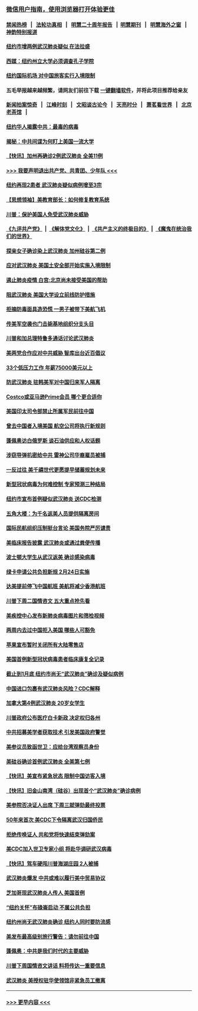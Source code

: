 ### [微信用户指南，使用浏览器打开体验更佳](https://github.com/gfw-breaker/banned-news1/blob/master/indexes/wechat-guide.md?t=0)
#### [禁闻热榜](热点新闻.md?t=0)  &nbsp;&nbsp;|&nbsp;&nbsp; [法轮功真相](https://github.com/gfw-breaker/truth/blob/master/README.md?t=0) &nbsp;&nbsp;|&nbsp;&nbsp; [明慧二十周年报告](https://github.com/gfw-breaker/mh-reports/blob/master/README.md?t=0) &nbsp;&nbsp;|&nbsp;&nbsp;[明慧期刊](https://github.com/gfw-breaker/mh-qikan) &nbsp;&nbsp;|&nbsp;&nbsp; [明慧海外之窗](https://github.com/gfw-breaker/mh-news/blob/master/README.md?t=0) &nbsp;&nbsp;|&nbsp;&nbsp; [神韵特别报道](https://github.com/gfw-breaker/mh-news/blob/master/shenyun.md?t=0)
#### [纽约市增两例武汉肺炎疑似 在法拉盛](../pages/nsc412/n11840625.md?t=02031844) 
#### [西媒：纽约州立大学必须调查孔子学院](../pages/nsc412/n11840637.md?t=02031844) 
#### [纽约国际机场  对中国旅客实行入境限制](../pages/nsc412/n11840619.md?t=02031844) 
#### 五毛举报越来越频繁，请网友们前往下载 [一键翻墙软件](https://github.com/gfw-breaker/ssr-accounts)，并将此项目推荐给亲友
#### [新闻拍案惊奇](https://github.com/gfw-breaker/banned-news1/blob/master/pages/link4.md) &nbsp;&nbsp;|&nbsp;&nbsp; [江峰时刻](https://github.com/gfw-breaker/banned-news1/blob/master/pages/link4.md) &nbsp;&nbsp;|&nbsp;&nbsp; [文昭谈古论今](https://github.com/gfw-breaker/banned-news1/blob/master/pages/link4.md) &nbsp;&nbsp;|&nbsp;&nbsp; [天亮时分](https://github.com/gfw-breaker/banned-news1/blob/master/pages/link4.md) &nbsp;&nbsp;|&nbsp;&nbsp; [萧茗看世界](https://github.com/gfw-breaker/banned-news1/blob/master/pages/link4.md) &nbsp;&nbsp;|&nbsp;&nbsp; [北京老茶馆](https://github.com/gfw-breaker/banned-news1/blob/master/pages/link4.md) &nbsp;&nbsp;|&nbsp;&nbsp; 
#### [纽约华人揭露中共：最毒的病毒](../pages/nsc412/n11840631.md?t=02031844) 
#### [揭秘：中共间谍为何盯上美国一流大学](../pages/nsc412/n11840270.md?t=02031844) 
#### [【快讯】加州再确诊2例武汉肺炎 全美11例](../pages/nsc412/n11840339.md?t=02031844) 
#### [>>> 我要声明退出共产党、共青团、少年队 <<<](https://github.com/begood0513/goodnews/blob/master/quit/letter.md) 
#### [纽约再现2患者 武汉肺炎疑似病例增至3宗](../pages/nsc412/n11840010.md?t=02031844) 
#### [【思想领袖】美教育部长：如何修复教育系统](../pages/nsc412/n11690865.md?t=02031844) 
#### [川普：保护美国人免受武汉肺炎威胁](../pages/nsc412/n11839718.md?t=02031844) 
#### [《九评共产党》](https://github.com/begood0513/9ping.md/blob/master/README.md) &nbsp;|&nbsp; [《解体党文化》](../../../../jtdwh.md/blob/master/README.md)  &nbsp;|&nbsp; [《共产主义的终极目的》](../../../../gczydzjmd.md/blob/master/README.md) &nbsp;|&nbsp; [《魔鬼在统治我们的世界》](../../../../mgztzwmdsj.md/blob/master/README.md) 
#### [探亲女子确诊染上武汉肺炎 加州硅谷第二例](../pages/nsc412/n11839784.md?t=02031844) 
#### [应对武汉肺炎 美国土安全部开始实施入境限制](../pages/nsc412/n11839729.md?t=02031844) 
#### [遏止肺炎疫情 白宫:北京尚未接受美国的帮助](../pages/nsc412/n11839660.md?t=02031844) 
#### [阻武汉肺炎 美国大学设立前线防护措施](../pages/nsc412/n11839479.md?t=02031844) 
#### [拒摘防毒面具造恐慌 一男子被带下美航飞机](../pages/nsc412/n11839455.md?t=02031844) 
#### [传美军空袭也门击毙基地组织分支头目](../pages/nsc412/n11839210.md?t=02031844) 
#### [川普和加总理特鲁多通话讨论武汉肺炎](../pages/nsc412/n11839128.md?t=02031844) 
#### [美两党合作应对中共威胁 智库出台近百倡议](../pages/nsc412/n11838437.md?t=02031844) 
#### [33个低压力工作 年薪75000美元以上](../pages/nsc412/n11834441.md?t=02031844) 
#### [防武汉肺炎 驻韩美军对中国归来军人隔离](../pages/nsc412/n11838970.md?t=02031844) 
#### [Costco或亚马逊Prime会员 哪个更合适你](../pages/nsc412/n11834459.md?t=02031844) 
#### [美国印太司令部禁止所属军民前往中国](../pages/nsc412/n11838418.md?t=02031844) 
#### [曾去中国者入境美国 航空公司将执行新规则](../pages/nsc412/n11838375.md?t=02031844) 
#### [蓬佩奥访白俄罗斯 谈石油供应和人权话题](../pages/nsc412/n11838242.md?t=02031844) 
#### [涉窃导弹机密给中共 雷神公司华裔雇员被捕](../pages/nsc412/n11838129.md?t=02031844) 
#### [一反过往 美千禧世代更愿提早储蓄规划未来](../pages/nsc412/n11837601.md?t=02031844) 
#### [新型冠状病毒为何难控制 专家预测三种结局](../pages/nsc412/n11838002.md?t=02031844) 
#### [纽约市宣布首例疑似武汉肺炎 送CDC检测](../pages/nsc412/n11837852.md?t=02031844) 
#### [五角大楼：为千名返美人员提供隔离房间](../pages/nsc412/n11837831.md?t=02031844) 
#### [国际民航组织压制挺台言论 美国务院严厉谴责](../pages/nsc412/n11837791.md?t=02031844) 
#### [美临床报告披露 武汉肺炎或通过粪便传播](../pages/nsc412/n11837626.md?t=02031844) 
#### [波士顿大学生从武汉返美 确诊感染病毒](../pages/nsc412/n11837580.md?t=02031844) 
#### [绿卡申请公共负担新规 2月24日实施](../pages/nsc412/n11836634.md?t=02031844) 
#### [达美提前停飞中国航班 美航将减少香港航班](../pages/nsc412/n11837649.md?t=02031844) 
#### [川普下周二国情咨文 五大重点抢先看](../pages/nsc412/n11837512.md?t=02031844) 
#### [美疾控中心发布新肺炎病毒图片和筛检视频](../pages/nsc412/n11837491.md?t=02031844) 
#### [两周内去过中国拒入美国 哪些人可豁免](../pages/nsc412/n11837400.md?t=02031844) 
#### [苹果宣布暂时关闭所有大陆零售店](../pages/nsc412/n11837097.md?t=02031844) 
#### [美国首例新型冠状病毒患者临床康复全记录](../pages/nsc412/n11836513.md?t=02031844) 
#### [截止到1月底  纽约市尚无“武汉肺炎”确诊及疑似病例](../pages/nsc412/n11836657.md?t=02031844) 
#### [中国进口包裹有武汉肺炎风险？CDC解释](../pages/nsc412/n11836321.md?t=02031844) 
#### [加拿大第4例武汉肺炎 20岁女学生](../pages/nsc412/n11836537.md?t=02031844) 
#### [川普政府公布医疗白卡新政 决定权归各州](../pages/nsc412/n11836336.md?t=02031844) 
#### [中共招募美学者获取技术 引发美国政府警觉](../pages/nsc412/n11836277.md?t=02031844) 
#### [美参议员致函世卫：应给台湾观察员身份](../pages/nsc412/n11836183.md?t=02031844) 
#### [美硅谷确诊首例武汉肺炎 全美第七例](../pages/nsc412/n11836093.md?t=02031844) 
#### [【快讯】美宣布紧急状态 限制中国访客入境](../pages/nsc412/n11836030.md?t=02031844) 
#### [【快讯】旧金山南湾（硅谷）出现首个“武汉肺炎”确诊病例](../pages/nsc412/n11836084.md?t=02031844) 
#### [美参院否决证人出席 下周三就弹劾最终投票](../pages/nsc412/n11835900.md?t=02031844) 
#### [50年来首次 美CDC下令隔离武汉归国侨民](../pages/nsc412/n11835854.md?t=02031844) 
#### [拒绝传唤证人 共和党将快速结束弹劾案](../pages/nsc412/n11835573.md?t=02031844) 
#### [美CDC加入世卫专家小组 将赴华调研武汉病毒](../pages/nsc412/n11835584.md?t=02031844) 
#### [【快讯】驾车硬闯川普海湖庄园 2人被捕](../pages/nsc412/n11835785.md?t=02031844) 
#### [武汉肺炎爆发 中共或难以履行美中贸易协议](../pages/nsc412/n11834752.md?t=02031844) 
#### [芝加哥现武汉肺炎人传人 美国首例](../pages/nsc412/n11834730.md?t=02031844) 
#### [“纽约关怀”布碌崙启动  不属公共负担](../pages/nsc412/n11834269.md?t=02031844) 
#### [纽约州尚无武汉肺炎确诊  纽约人同时要防流感](../pages/nsc412/n11834247.md?t=02031844) 
#### [美发布最高级别旅行警告：请勿前往中国](../pages/nsc412/n11834038.md?t=02031844) 
#### [蓬佩奥：中共是我们时代的主要威胁](../pages/nsc412/n11833434.md?t=02031844) 
#### [川普下周国情咨文讲话 料将传达一重要信息](../pages/nsc412/n11833714.md?t=02031844) 
#### [武汉肺炎 美授权驻华使领馆非紧急员工撤离](../pages/nsc412/n11833604.md?t=02031844) 

----
#### [ >>> 更早内容 <<< ](../indexes/nsc412-earlier.md)
